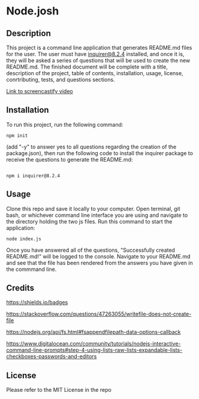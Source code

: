 # Node.josh

## Description 

This project is a command line application that generates README.md files for the user. The user must have inquirer@8.2.4 installed, and once it is, they will be asked a series of questions that will be used to create the new README.md. The finished document will be complete with a title, description of the project, table of contents, installation, usage, license, conrtributing, tests, and questions sections. 

[Link to screencastify video](https://drive.google.com/file/d/1b-fnvMFqFg2ZOjUSG63z_RJAZMAW3RoC/view) 

## Installation

To run this project, run the following command:

```
npm init 
```

(add "-y" to answer yes to all questions regarding the creation of the package.json), then run the following code to install the inquirer package to receive the questions to generate the README.md:

```

npm i inquirer@8.2.4
```

## Usage

Clone this repo and save it locally to your computer. Open terminal, git bash, or whichever command line interface you are using and navigate to the directory holding the two js files. Run this command to start the application:

```
node index.js
```

Once you have answered all of the questions, "Successfully created README.md!" will be logged to the console. Navigate to your README.md and see that the file has been rendered from the answers you have given in the commmand line. 

## Credits

https://shields.io/badges

https://stackoverflow.com/questions/47263055/writefile-does-not-create-file

https://nodejs.org/api/fs.html#fsappendfilepath-data-options-callback

https://www.digitalocean.com/community/tutorials/nodejs-interactive-command-line-prompts#step-4-using-lists-raw-lists-expandable-lists-checkboxes-passwords-and-editors

## License

Please refer to the MIT License in the repo